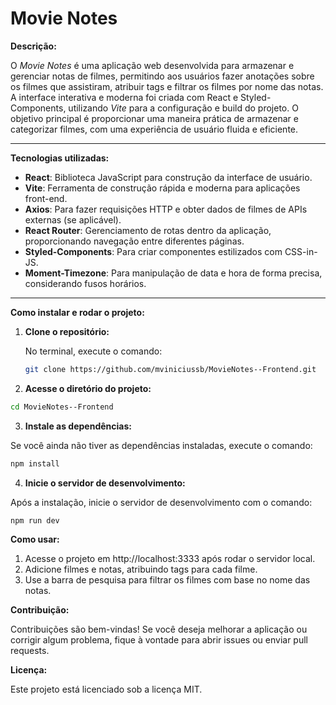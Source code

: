 # Movie Notes

**Descrição:**

O *Movie Notes* é uma aplicação web desenvolvida para armazenar e gerenciar notas de filmes, permitindo aos usuários fazer anotações sobre os filmes que assistiram, atribuir tags e filtrar os filmes por nome das notas. A interface interativa e moderna foi criada com React e Styled-Components, utilizando *Vite* para a configuração e build do projeto. O objetivo principal é proporcionar uma maneira prática de armazenar e categorizar filmes, com uma experiência de usuário fluida e eficiente.

---

**Tecnologias utilizadas:**

- **React**: Biblioteca JavaScript para construção da interface de usuário.
- **Vite**: Ferramenta de construção rápida e moderna para aplicações front-end.
- **Axios**: Para fazer requisições HTTP e obter dados de filmes de APIs externas (se aplicável).
- **React Router**: Gerenciamento de rotas dentro da aplicação, proporcionando navegação entre diferentes páginas.
- **Styled-Components**: Para criar componentes estilizados com CSS-in-JS.
- **Moment-Timezone**: Para manipulação de data e hora de forma precisa, considerando fusos horários.

---

**Como instalar e rodar o projeto:**

1. **Clone o repositório:**

   No terminal, execute o comando:

   ```bash
   git clone https://github.com/mviniciussb/MovieNotes--Frontend.git
   ```

2. **Acesse o diretório do projeto:**

```bash
cd MovieNotes--Frontend
```

3. **Instale as dependências:**

Se você ainda não tiver as dependências instaladas, execute o comando:

```bash
npm install
```

4. **Inicie o servidor de desenvolvimento:**

Após a instalação, inicie o servidor de desenvolvimento com o comando:

```bash
npm run dev
```

**Como usar:**

1. Acesse o projeto em http://localhost:3333 após rodar o servidor local.
2. Adicione filmes e notas, atribuindo tags para cada filme.
3. Use a barra de pesquisa para filtrar os filmes com base no nome das notas.


**Contribuição:**

Contribuições são bem-vindas! Se você deseja melhorar a aplicação ou corrigir algum problema, fique à vontade para abrir issues ou enviar pull requests.

**Licença:**

Este projeto está licenciado sob a licença MIT.
